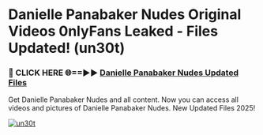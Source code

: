 # Danielle Panabaker Nudes Original Videos 0nlyFans Leaked - Files Updated! (un30t)

<h3>🔴 CLICK HERE 🌐==►► <a href="https://tinyurl.com/yrmya6cz" rel="nofollow">Danielle Panabaker Nudes Updated Files</a></h3>

Get Danielle Panabaker Nudes and all content. Now you can access all videos and pictures of Danielle Panabaker Nudes. New Updated Files 2025!

[![un30t](https://i.imgur.com/FMdXYCs.gif)](https://tinyurl.com/yrmya6cz)
